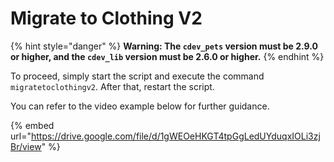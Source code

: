 # Migrate to Clothing V2

{% hint style="danger" %}
**Warning: The `cdev_pets` version must be 2.9.0 or higher, and the `cdev_lib` version must be 2.6.0 or higher.**
{% endhint %}

To proceed, simply start the script and execute the command `migratetoclothingv2`. After that, restart the script.

&#x20;You can refer to the video example below for further guidance.

{% embed url="https://drive.google.com/file/d/1gWEOeHKGT4tpGgLedUYduqxIOLi3zjBr/view" %}
